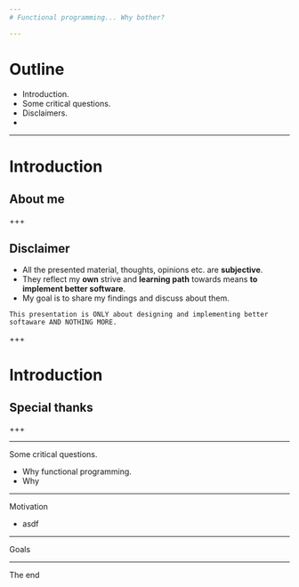 ```yaml
---
# Functional programming... Why bother?

---
```

# Outline
 - Introduction.
 - Some critical questions.
 - Disclaimers.
 - 

---
# Introduction

## About me
+++

## Disclaimer
 - All the presented material, thoughts, opinions etc. are __subjective__. 
 - They reflect my __own__ strive and __learning path__ towards means __to implement better software__.
 - My goal is to share my findings and discuss about them.
 
 ~~~
 This presentation is ONLY about designing and implementing better softaware AND NOTHING MORE.
 ~~~

+++

# Introduction
## Special thanks
+++





 
---
Some critical questions.
 - Why functional programming.
 - Why 



---
Motivation
- asdf

---
Goals


---
The end
